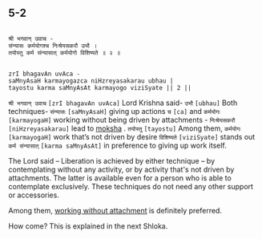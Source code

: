 ## 5-2


```shloka-sa

श्री भगवान् उवाच -
संन्यासः कर्मयोगश्च निःश्रेयसकरौ उभौ ।
तयोस्तु कर्म संन्यासात् कर्मयोगो विशिष्यते ॥ २ ॥

```
```shloka-sa-hk

zrI bhagavAn uvAca -
saMnyAsaH karmayogazca niHzreyasakarau ubhau |
tayostu karma saMnyAsAt karmayogo viziSyate || 2 ||

```
`श्री भगवान् उवाच` `[zrI bhagavAn uvAca]` Lord Krishna said- `उभौ` `[ubhau]` Both techniques- `संन्यासः` `[saMnyAsaH]` giving up actions `च` `[ca]` and `कर्मयोगः` `[karmayogaH]` working without being driven by attachments - `निःश्रेयसकरौ` `[niHzreyasakarau]` lead to 
[moksha](Back-to-Basics.md#Moksha)
. `तयोस्तु` `[tayostu]` Among them, `कर्मयोगः` `[karmayogaH]` work that’s not driven by desire `विशिष्यते` `[viziSyate]` stands out `कर्म संन्यासात्` `[karma saMnyAsAt]` in preference to giving up work itself.

The Lord said – Liberation is achieved by either technique – by contemplating without any activity, or by activity that's not driven by attachments. The latter is available even for a person who is able to contemplate exclusively. These techniques do not need any other support or accessories. 

Among them, 
[working without attachment](Back-to-Basics.md#karmayOga_a_defn)
 is definitely preferred.

How come? This is explained in the next Shloka.


